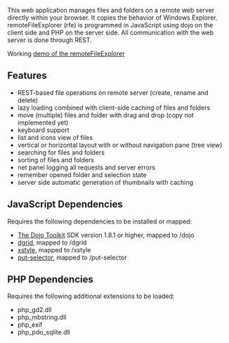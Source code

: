 This web application manages files and folders on a remote web server directly within your browser. It copies the behavior of Windows Explorer.
remoteFileExplorer (rfe) is programmed in JavaScript using dojo on the client side and PHP on the server side.
All communication with the web server is done through REST.

Working [demo of the remoteFileExplorer](http://www.speich.net/projects/programming/remoteFileExplorer.php)

## Features
* REST-based file operations on remote server (create, rename and delete)
* lazy loading combined with client-side caching of files and folders
* move (multiple) files and folder with drag and drop (copy not implemented yet)
* keyboard support
* list and icons view of files
* vertical or horizontal layout with or without navigation pane (tree view)
* searching for files and folders
* sorting of files and folders
* net panel logging all requests and server errors
* remember opened folder and selection state
* server side automatic generation of thumbnails with caching

## JavaScript Dependencies
Requires the following dependencies to be installed or mapped:
* [The Dojo Toolkit](http://dojotoolkit.org) SDK version 1.8.1 or higher, mapped to /dojo
* [dgrid](https://github.com/SitePen/dgrid), mapped to /dgrid
* [xstyle](https://github.com/kriszyp/xstyle), mapped to /xstyle
* [put-selector](https://github.com/kriszyp/put-selector), mapped to /put-selector

## PHP Dependencies
Requires the following additional extensions to be loaded:
* php_gd2.dll
* php_mbstring.dll
* php_exif
* php_pdo_sqlite.dll

